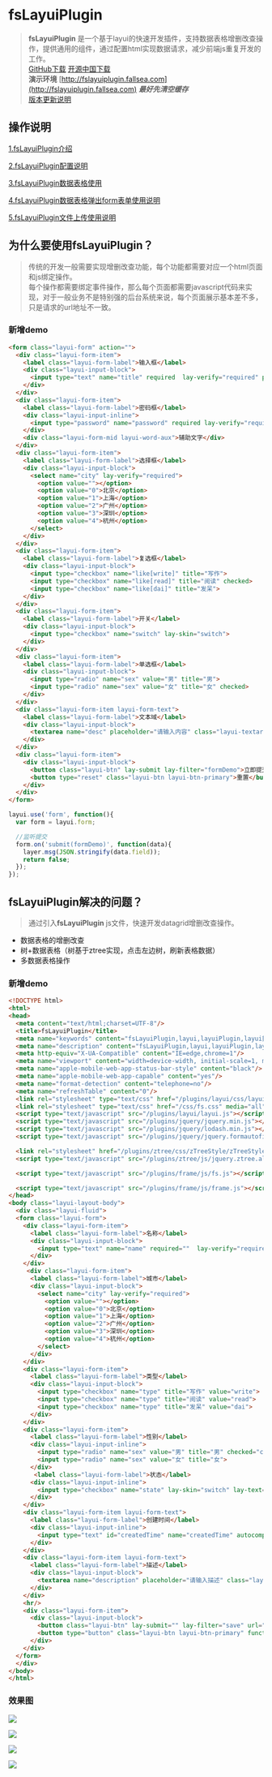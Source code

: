 # fsLayuiPlugin

> **fsLayuiPlugin** 是一个基于layui的快速开发插件，支持数据表格增删改查操作，提供通用的组件，通过配置html实现数据请求，减少前端js重复开发的工作。  
> [GitHub下载](https://github.com/fallsea/fsLayuiPlugin)   [开源中国下载](https://gitee.com/fallsea/fsLayuiPlugin)  
> **演示环境** [http://fslayuiplugin.fallsea.com](http://fslayuiplugin.fallsea.com) ***最好先清空缓存***  
> [版本更新说明](https://github.com/fallsea/fsLayuiPlugin/releases)

## 操作说明

[1.fsLayuiPlugin介绍](http://www.itcto.cn/2017/11/11/layui/fsLayuiPlugin%E4%BB%8B%E7%BB%8D/)  

[2.fsLayuiPlugin配置说明](http://www.itcto.cn/2017/11/12/layui/fsLayuiPlugin%E9%85%8D%E7%BD%AE%E8%AF%B4%E6%98%8E/)  

[3.fsLayuiPlugin数据表格使用](http://www.itcto.cn/2017/11/12/layui/fsLayuiPlugin%E6%95%B0%E6%8D%AE%E8%A1%A8%E6%A0%BC%E4%BD%BF%E7%94%A8/)  

[4.fsLayuiPlugin数据表格弹出form表单使用说明](http://www.itcto.cn/2017/11/12/layui/fsLayuiPlugin%E6%95%B0%E6%8D%AE%E8%A1%A8%E6%A0%BC%E5%BC%B9%E5%87%BAform%E8%A1%A8%E5%8D%95%E8%AF%B4%E6%98%8E/)  

[5.fsLayuiPlugin文件上传使用说明](http://www.itcto.cn/2017/11/17/layui/fsLayuiPlugin%E9%99%84%E4%BB%B6%E4%B8%8A%E4%BC%A0%E4%BD%BF%E7%94%A8%E8%AF%B4%E6%98%8E/)  


## 为什么要使用fsLayuiPlugin？

> 传统的开发一般需要实现增删改查功能，每个功能都需要对应一个html页面和js绑定操作。  
> 每个操作都需要绑定事件操作，那么每个页面都需要javascript代码来实现，对于一般业务不是特别强的后台系统来说，每个页面展示基本差不多，只是请求的url地址不一致。


### 新增demo

```html
<form class="layui-form" action="">
  <div class="layui-form-item">
    <label class="layui-form-label">输入框</label>
    <div class="layui-input-block">
      <input type="text" name="title" required  lay-verify="required" placeholder="请输入标题" autocomplete="off" class="layui-input">
    </div>
  </div>
  <div class="layui-form-item">
    <label class="layui-form-label">密码框</label>
    <div class="layui-input-inline">
      <input type="password" name="password" required lay-verify="required" placeholder="请输入密码" autocomplete="off" class="layui-input">
    </div>
    <div class="layui-form-mid layui-word-aux">辅助文字</div>
  </div>
  <div class="layui-form-item">
    <label class="layui-form-label">选择框</label>
    <div class="layui-input-block">
      <select name="city" lay-verify="required">
        <option value=""></option>
        <option value="0">北京</option>
        <option value="1">上海</option>
        <option value="2">广州</option>
        <option value="3">深圳</option>
        <option value="4">杭州</option>
      </select>
    </div>
  </div>
  <div class="layui-form-item">
    <label class="layui-form-label">复选框</label>
    <div class="layui-input-block">
      <input type="checkbox" name="like[write]" title="写作">
      <input type="checkbox" name="like[read]" title="阅读" checked>
      <input type="checkbox" name="like[dai]" title="发呆">
    </div>
  </div>
  <div class="layui-form-item">
    <label class="layui-form-label">开关</label>
    <div class="layui-input-block">
      <input type="checkbox" name="switch" lay-skin="switch">
    </div>
  </div>
  <div class="layui-form-item">
    <label class="layui-form-label">单选框</label>
    <div class="layui-input-block">
      <input type="radio" name="sex" value="男" title="男">
      <input type="radio" name="sex" value="女" title="女" checked>
    </div>
  </div>
  <div class="layui-form-item layui-form-text">
    <label class="layui-form-label">文本域</label>
    <div class="layui-input-block">
      <textarea name="desc" placeholder="请输入内容" class="layui-textarea"></textarea>
    </div>
  </div>
  <div class="layui-form-item">
    <div class="layui-input-block">
      <button class="layui-btn" lay-submit lay-filter="formDemo">立即提交</button>
      <button type="reset" class="layui-btn layui-btn-primary">重置</button>
    </div>
  </div>
</form>
```

```javascript
layui.use('form', function(){
  var form = layui.form;

  //监听提交
  form.on('submit(formDemo)', function(data){
    layer.msg(JSON.stringify(data.field));
    return false;
  });
});
```
## fsLayuiPlugin解决的问题？

> 通过引入**fsLayuiPlugin** js文件，快速开发datagrid增删改查操作。  

* 数据表格的增删改查
* 树+数据表格（树基于ztree实现，点击左边树，刷新表格数据）
* 多数据表格操作

### 新增demo
```html
<!DOCTYPE html>
<html>
<head>
  <meta content="text/html;charset=UTF-8"/>
  <title>fsLayuiPlugin</title>
  <meta name="keywords" content="fsLayuiPlugin,layui,layuiPlugin,layui插件" />
  <meta name="description" content="fsLayuiPlugin,layui,layuiPlugin,layui插件" />
  <meta http-equiv="X-UA-Compatible" content="IE=edge,chrome=1"/>
  <meta name="viewport" content="width=device-width, initial-scale=1, maximum-scale=1"/>
  <meta name="apple-mobile-web-app-status-bar-style" content="black"/>
  <meta name="apple-mobile-web-app-capable" content="yes"/>
  <meta name="format-detection" content="telephone=no"/>
  <meta name="refreshTable" content="0"/>
  <link rel="stylesheet" type="text/css" href="/plugins/layui/css/layui.css" media="all"/>
  <link rel="stylesheet" type="text/css" href="/css/fs.css" media="all"/>
  <script type="text/javascript" src="/plugins/layui/layui.js"></script>
  <script type="text/javascript" src="/plugins/jquery/jquery.min.js"></script>
  <script type="text/javascript" src="/plugins/jquery/lodash.min.js"></script>
  <script type="text/javascript" src="/plugins/jquery/jquery.formautofill.js"></script>

  <link rel="stylesheet" href="/plugins/ztree/css/zTreeStyle/zTreeStyle.css" type="text/css"/>
  <script type="text/javascript" src="/plugins/ztree/js/jquery.ztree.all.min.js"></script>

  <script type="text/javascript" src="/plugins/frame/js/fs.js"></script>

  <script type="text/javascript" src="/plugins/frame/js/frame.js"></script>
</head>
<body class="layui-layout-body">
  <div class="layui-fluid">
  <form class="layui-form">
    <div class="layui-form-item">
      <label class="layui-form-label">名称</label>
      <div class="layui-input-block">
        <input type="text" name="name" required=""  lay-verify="required" placeholder="请输入名称" autocomplete="off" class="layui-input"/>
      </div>
    </div>
     <div class="layui-form-item">
      <label class="layui-form-label">城市</label>
      <div class="layui-input-block">
        <select name="city" lay-verify="required">
          <option value=""></option>
          <option value="0">北京</option>
          <option value="1">上海</option>
          <option value="2">广州</option>
          <option value="3">深圳</option>
          <option value="4">杭州</option>
        </select>
      </div>
    </div>
    <div class="layui-form-item">
      <label class="layui-form-label">类型</label>
      <div class="layui-input-block">
        <input type="checkbox" name="type" title="写作" value="write">
        <input type="checkbox" name="type" title="阅读" value="read">
        <input type="checkbox" name="type" title="发呆" value="dai">
      </div>
    </div>
    <div class="layui-form-item">
      <label class="layui-form-label">性别</label>
      <div class="layui-input-inline">
        <input type="radio" name="sex" value="男" title="男" checked="checked">
        <input type="radio" name="sex" value="女" title="女">
      </div>
       <label class="layui-form-label">状态</label>
      <div class="layui-input-inline">
        <input type="checkbox" name="state" lay-skin="switch" lay-text="开启|关闭" value="1" checked>
      </div>
    </div>
    <div class="layui-form-item layui-form-text">
      <label class="layui-form-label">创建时间</label>
      <div class="layui-input-inline">
        <input type="text" id="createdTime" name="createdTime" autocomplete="off" class="layui-input fsDate" dateType="datetime" />
      </div>
    </div>
    <div class="layui-form-item layui-form-text">
      <label class="layui-form-label">描述</label>
      <div class="layui-input-block">
        <textarea name="description" placeholder="请输入描述" class="layui-textarea"></textarea>
      </div>
    </div>
    <hr/>
    <div class="layui-form-item">
      <div class="layui-input-block">
        <button class="layui-btn" lay-submit="" lay-filter="save" url="/fsbus/1001">新增</button>
        <button type="button" class="layui-btn layui-btn-primary" function="close">关闭</button>
      </div>
    </div>
  </form>
  </div>
</body>
</html>

```

### 效果图

![](fsLayuiPlugin/images/datagrid.png)

![](fsLayuiPlugin/images/add.png)

![](fsLayuiPlugin/images/treeDatagrid.png)

![](fsLayuiPlugin/images/multiDatagrid.png)
